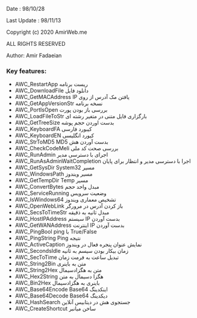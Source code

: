  Date : 98/10/28
 
Last Update : 98/11/13 
 
Copyright (c) 2020 AmirWeb.me
 
ALL RIGHTS RESERVED 

Author: Amir Fadaeian


### Key features:
- AWC_RestartApp ریست برنامه 
- AWC_DownloadFile دانلود فایل 
- AWC_GetMACAddress IP یافتن مک آدرس از روی 
- AWC_GetAppVersionStr  نسخه برنامه 
- AWC_PortIsOpen بررسی باز بودن پورت 
- AWC_LoadFileToStr بارگزاری فایل متنی در متغیر رشته ای 
- AWC_GetTreeSize بدست اوردن حجم پوشه 
- AWC_KeyboardFA کیبورد فارسی 
- AWC_KeyboardEN کیورد انگلیسی 
- AWC_StrToMD5 MD5 بدست آوردن هش 
- AWC_CheckCodeMeli بررسی صحت کد ملی 
- AWC_RunAdmin اجرای با دسترسی مدیر 
- AWC_RunAsAdminWaitCompletion اجرا با دسترسی مدیر و انتظار برای پایان 
- AWC_GetSysDir System32 مسیر 
- AWC_WindowsPath مسیر ویندوز 
- AWC_GetTempDir Temp مسیر 
- AWC_ConvertBytes مبدل واحد حجم 
- AWC_ServiceRunning وضعیت سرویس 
- AWC_IsWindows64 تشخیص معماری ویندوز 
- AWC_OpenWebLink باز کردن آدرس در مرورگر 
- AWC_SecsToTimeStr مبدل ثانیه به ذقیقه 
- AWC_HostIPAddress سیستم IP بدست آوردن 
- AWC_GetWANAddress اینترنت IP بدست آوردن 
- AWC_PingBool ping با True/False 
- AWC_PingString Ping نتیجه 
- AWC_ActiveCaption نمایش عنوان پنجره فعال در ویندوز 
- AWC_SecondsIdle زمان بیکار بودن سیسم به ثانیه 
- AWC_SecToTime تبدیل ساعت به فرمت زمان 
- AWC_String2Bin متن به باینری 
- AWC_String2Hex متن به هگزادسیمال 
- AWC_Hex2String هگزا دسیمال به متن 
- AWC_Bin2Hex باینری به هگزادسیمال 
- AWC_Base64Encode Base64 اینکدینگ 
- AWC_Base64Decode Base64 دیکدینگ 
- AWC_HashSearch جستجوی هش در دیتابیس آنلاین 
- AWC_CreateShortcut    ساخن میانبر
